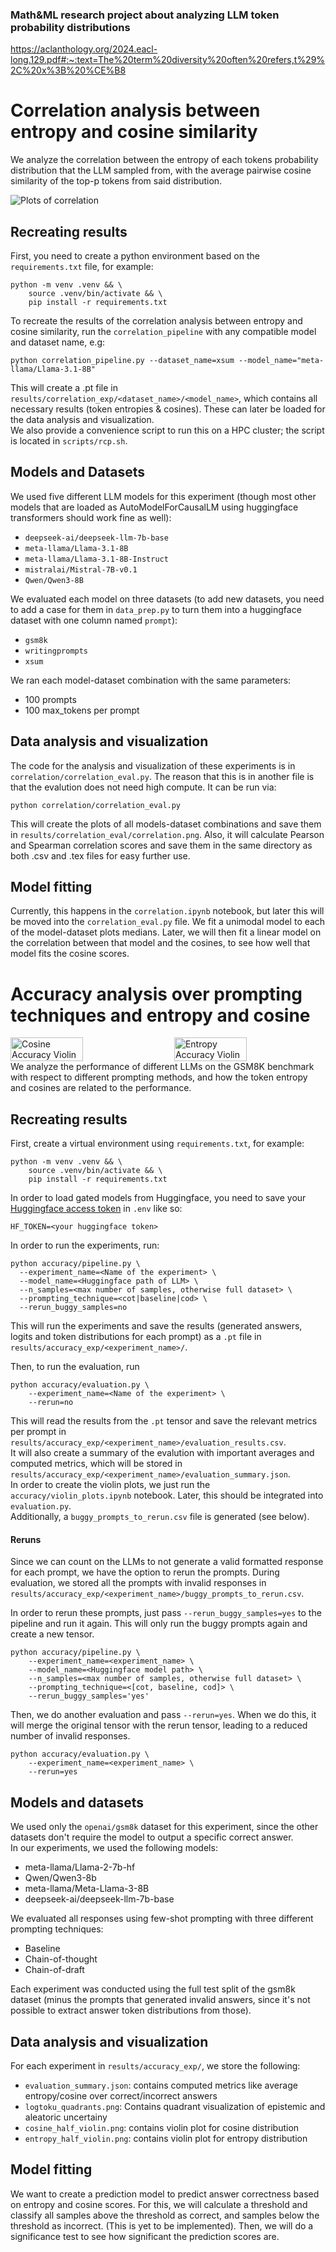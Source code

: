 ### Math&ML research project about analyzing LLM token probability distributions


https://aclanthology.org/2024.eacl-long.129.pdf#:~:text=The%20term%20diversity%20often%20refers,t%29%2C%20x%3B%20%CE%B8

# Correlation analysis between entropy and cosine similarity
We analyze the correlation between the entropy of each tokens probability distribution that the LLM sampled from, with the average pairwise cosine similarity of the top-p tokens from said distribution.

![Plots of correlation](results/correlation_eval/correlation.png)

## Recreating results
First, you need to create a python environment based on the ```requirements.txt``` file, for example:
```
python -m venv .venv && \
    source .venv/bin/activate && \
    pip install -r requirements.txt 
```
To recreate the results of the correlation analysis between entropy and cosine similarity, run the ```correlation_pipeline``` with any compatible model and dataset name, e.g: 
```
python correlation_pipeline.py --dataset_name=xsum --model_name="meta-llama/Llama-3.1-8B"
```
This will create a .pt file in ```results/correlation_exp/<dataset_name>/<model_name>```, which contains all necessary results (token entropies & cosines).
These can later be loaded for the data analysis and visualization.  
We also provide a convenience script to run this on a HPC cluster; the script is located in ```scripts/rcp.sh```.

## Models and Datasets
We used five different LLM models for this experiment (though most other models that are loaded as AutoModelForCausalLM using huggingface transformers should work fine as well): 
* ```deepseek-ai/deepseek-llm-7b-base```
* ```meta-llama/Llama-3.1-8B```
* ```meta-llama/Llama-3.1-8B-Instruct```
* ```mistralai/Mistral-7B-v0.1```
* ```Qwen/Qwen3-8B```  

We evaluated each model on three datasets (to add new datasets, you need to add a case for them in ```data_prep.py``` to turn them into a huggingface dataset with one column named ```prompt```): 
* ```gsm8k```
* ```writingprompts```
* ```xsum```

We ran each model-dataset combination with the same parameters: 
* 100 prompts
* 100 max_tokens per prompt

## Data analysis and visualization
The code for the analysis and visualization of these experiments is in ```correlation/correlation_eval.py```. The reason that this is in another file is that the evalution does not need high compute. It can be run via: 
```
python correlation/correlation_eval.py
```

This will create the plots of all models-dataset combinations and save them in ```results/correlation_eval/correlation.png```. Also, it will calculate Pearson and Spearman correlation scores and save them in the same directory as both .csv and .tex files for easy further use. 

## Model fitting
Currently, this happens in the ```correlation.ipynb``` notebook, but later this will be moved into the ```correlation_eval.py``` file. 
We fit a unimodal model to each of the model-dataset plots medians. 
Later, we will then fit a linear model on the correlation between that model and the cosines, to see how well that model fits the cosine scores.

# Accuracy analysis over prompting techniques and entropy and cosine
<div style="display: flex; gap: 20px;">
  <img src="results/accuracy_exp/llama2_cot_all/cosine_violin.png" alt="Cosine Accuracy Violin" style="width: 48%;">
  <img src="results/accuracy_exp/llama2_cot_all/entropy_violin.png" alt="Entropy Accuracy Violin" style="width: 48%;">
</div>
We analyze the performance of different LLMs on the GSM8K benchmark with respect to different prompting methods, and how the token entropy and cosines are related to the performance.

## Recreating results
First, create a virtual environment using ```requirements.txt```, for example:
```
python -m venv .venv && \
    source .venv/bin/activate && \
    pip install -r requirements.txt 
```
In order to load gated models from Huggingface, you need to save your [Huggingface access token](https://huggingface.co/docs/hub/security-tokens) in ```.env``` like so:
```
HF_TOKEN=<your huggingface token>
```

In order to run the experiments, run: 
```
python accuracy/pipeline.py \
  --experiment_name=<Name of the experiment> \
  --model_name=<Huggingface path of LLM> \
  --n_samples=<max number of samples, otherwise full dataset> \
  --prompting_technique=<cot|baseline|cod> \
  --rerun_buggy_samples=no
```
This will run the experiments and save the results (generated answers, logits and token distributions for each prompt) as a ```.pt``` file in ```results/accuracy_exp/<experiment_name>/```.

Then, to run the evaluation, run 
```
python accuracy/evaluation.py \
    --experiment_name=<Name of the experiment> \
    --rerun=no
```
This will read the results from the ```.pt``` tensor and save the relevant metrics per prompt in ```results/accuracy_exp/<experiment_name>/evaluation_results.csv```.  
It will also create a summary of the evalution with important averages and computed metrics, which will be stored in ```results/accuracy_exp/<experiment_name>/evaluation_summary.json```.  
In order to create the violin plots, we just run the ```accuracy/violin_plots.ipynb``` notebook. Later, this should be integrated into ```evaluation.py```.  
Additionally, a ```buggy_prompts_to_rerun.csv``` file is generated (see below).

#### Reruns
Since we can count on the LLMs to not generate a valid formatted response for each prompt, we have the option to rerun the prompts. During evaluation, we stored all the prompts with invalid responses in ```results/accuracy_exp/<experiment_name>/buggy_prompts_to_rerun.csv```. 

In order to rerun these prompts, just pass ```--rerun_buggy_samples=yes``` to the pipeline and run it again. This will only run the buggy prompts again and create a new tensor.
```
python accuracy/pipeline.py \
    --experiment_name=<experiment_name> \
    --model_name=<Huggingface model path> \
    --n_samples=<max number of samples, otherwise full dataset> \
    --prompting_technique=<[cot, baseline, cod]> \
    --rerun_buggy_samples='yes'
```

Then, we do another evaluation and pass ```--rerun=yes```. When we do this, it will merge the original tensor with the rerun tensor, leading to a reduced number of invalid responses.
```
python accuracy/evaluation.py \
    --experiment_name=<experiment_name> \
    --rerun=yes
```
## Models and datasets
We used only the ```openai/gsm8k``` dataset for this experiment, since the other datasets don't require the model to output a specific correct answer.  
In our experiments, we used the following models:
* meta-llama/Llama-2-7b-hf
* Qwen/Qwen3-8b
* meta-llama/Meta-Llama-3-8B
* deepseek-ai/deepseek-llm-7b-base  

We evaluated all responses using few-shot prompting with three different prompting techniques:
* Baseline
* Chain-of-thought
* Chain-of-draft

Each experiment was conducted using the full test split of the gsm8k dataset (minus the prompts that generated invalid answers, since it's not possible to extract answer token distributions from those).

## Data analysis and visualization
For each experiment in ```results/accuracy_exp/```, we store the following:
* ```evaluation_summary.json```: contains computed metrics like average entropy/cosine over correct/incorrect answers
* ```logtoku_quadrants.png```: Contains quadrant visualization of epistemic and aleatoric uncertainy
* ```cosine_half_violin.png```: contains violin plot for cosine distribution
* ```entropy_half_violin.png```: contains violin plot for entropy distribution  

## Model fitting
We want to create a prediction model to predict answer correctness based on entropy and cosine scores. For this, we will calculate a threshold and classify all samples above the threshold as correct, and samples below the threshold as incorrect. (This is yet to be implemented). Then, we will do a significance test to see how significant the prediction scores are.